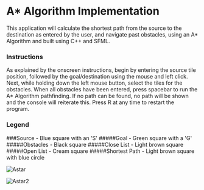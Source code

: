 # A* Algorithm Implementation

This application will calculate the shortest path from the source to the destination as entered by the user, 
and navigate past obstacles, using an A* Algorithm and built using C++ and SFML.


### Instructions
As explained by the onscreen instructions, begin by entering the source tile position, followed by the goal/destination using the mouse and left click.
Next, while holding down the left mouse button, select the tiles for the obstacles.
When all obstacles have been entered, press spacebar to run the A* Algorithm pathfinding.
If no path can be found, no path will be shown and the console will reiterate this.
Press R at any time to restart the program.

### Legend
###Source - Blue square with an 'S' 
#####Goal - Green square with a 'G'
#####Obstacles - Black square
#####Close List - Light brown square
#####Open List	- Cream square
#####Shortest Path	- Light brown square with blue circle



![Astar](https://github.com/OMaloso/A-Star/assets/88115296/d1183864-2e85-49d7-860d-a61d3f87f79b)


![Astar2](https://github.com/OMaloso/A-Star/assets/88115296/fb5b1ec0-cd3b-440c-8836-38abfdc22910)

